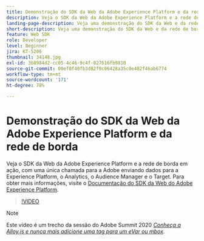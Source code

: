 ```yaml
---
title: Demonstração do SDK da Web da Adobe Experience Platform e da rede de borda
description: Veja o SDK da Web da Adobe Experience Platform e a rede de borda em ação, com uma única chamada para a Adobe enviando dados para a Experience Platform, o Analytics, o Audience Manager e o Target.
landing-page-description: Veja uma demonstração do SDK da Web e da rede de borda em ação, com uma única chamada para a Adobe enviando dados para a Experience Platform, o Analytics, o Audience Manager e o Target.
short-description: Veja uma demonstração do SDK da Web e da rede de borda em ação, com uma única chamada para a Adobe enviando dados para a Experience Platform, o Analytics, o Audience Manager e o Target.
feature: Web SDK
role: Developer
level: Beginner
jira: KT-5206
thumbnail: 34148.jpg
exl-id: 3b8984d2-cc05-4c46-9c4f-027616fb9810
source-git-commit: 00ef0f40fb3d82f0c06428a35c0e402f46ab6774
workflow-type: tm+mt
source-wordcount: '171'
ht-degree: 78%

---
```


# Demonstração do SDK da Web da Adobe Experience Platform e da rede de borda

Veja o SDK da Web da Adobe Experience Platform e a rede de borda em ação, com uma única chamada para a Adobe enviando dados para a Experience Platform, o Analytics, o Audience Manager e o Target. Para obter mais informações, visite o [Documentação do SDK da Web do Adobe Experience Platform](https://experienceleague.adobe.com/docs/experience-platform/edge/home.html?lang=pt-BR).

>[!VIDEO](https://video.tv.adobe.com/v/34148?learn=on)

>[!NOTE]
>
>Este vídeo é um trecho da sessão do Adobe Summit 2020 *[Conheça a Alloy.js e nunca mais adicione uma tag para um eVar ou mbox](https://business.adobe.com/summit/2020/with-alloy-js-never-tag-for-an-evar-or-mbox-again.html)*.
